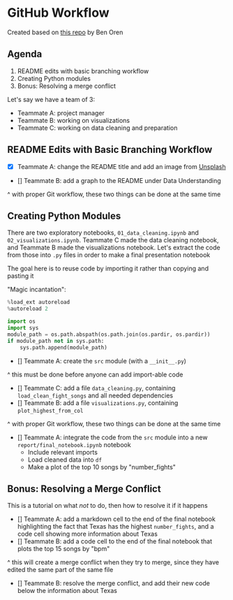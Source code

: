 # GitHub Workflow

Created based on [this repo](https://github.com/learn-co-curriculum/dsc-chi-warmup-py-files) by Ben Oren

## Agenda

1. README edits with basic branching workflow
2. Creating Python modules
3. Bonus: Resolving a merge conflict

Let's say we have a team of 3:

 - Teammate A: project manager
 - Teammate B: working on visualizations
 - Teammate C: working on data cleaning and preparation

## README Edits with Basic Branching Workflow

 - [X] Teammate A: change the README title and add an image from [Unsplash](https://unsplash.com/)
 - [] Teammate B: add a graph to the README under Data Understanding

^ with proper Git workflow, these two things can be done at the same time

## Creating Python Modules

There are two exploratory notebooks, `01_data_cleaning.ipynb` and `02_visualizations.ipynb`. Teammate C made the data cleaning notebook, and Teammate B made the visualizations notebook. Let's extract the code from those into `.py` files in order to make a final presentation notebook

The goal here is to reuse code by importing it rather than copying and pasting it

"Magic incantation":

```python
%load_ext autoreload
%autoreload 2
```

```python
import os
import sys
module_path = os.path.abspath(os.path.join(os.pardir, os.pardir))
if module_path not in sys.path:
    sys.path.append(module_path)
```

 - [] Teammate A: create the `src` module (with a `__init__.py`)

^ this must be done before anyone can add import-able code

 - [] Teammate C: add a file `data_cleaning.py`, containing `load_clean_fight_songs` and all needed dependencies
 - [] Teammate B: add a file `visualizations.py`, containing `plot_highest_from_col`

^ with proper Git workflow, these two things can be done at the same time

 - [] Teammate A: integrate the code from the `src` module into a new `report/final_notebook.ipynb` notebook
    - Include relevant imports
    - Load cleaned data into `df`
    - Make a plot of the top 10 songs by "number_fights"

## Bonus: Resolving a Merge Conflict

This is a tutorial on what *not* to do, then how to resolve it if it happens

 - [] Teammate A: add a markdown cell to the end of the final notebook highlighting the fact that Texas has the highest `number_fights`, and a code cell showing more information about Texas
 - [] Teammate B: add a code cell to the end of the final notebook that plots the top 15 songs by "bpm"

^ this will create a merge conflict when they try to merge, since they have edited the same part of the same file

 - [] Teammate B: resolve the merge conflict, and add their new code below the information about Texas
